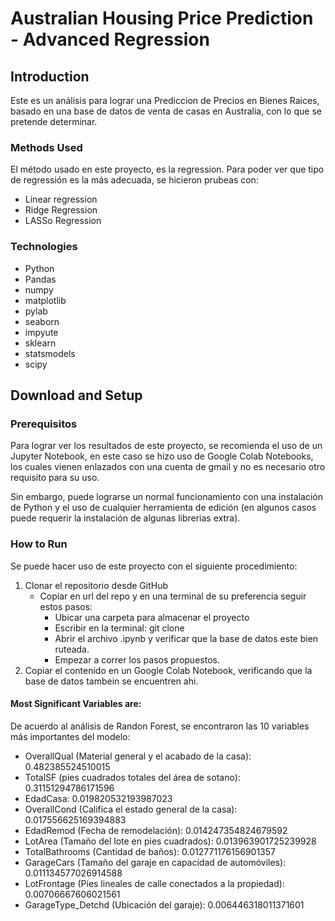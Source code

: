 # Australian Housing Price Prediction - Advanced Regression

## Introduction 

Este es un análisis para lograr una Prediccion de Precios en Bienes Raices, basado en una base de datos de venta de casas en Australia, con lo que se pretende determinar.

### Methods Used
El método usado en este proyecto, es la regression. Para poder ver que tipo de regressión es la más adecuada, se hicieron prubeas con:
 - Linear regression
 - Ridge Regression 
 - LASSo Regression
 
### Technologies
* Python
* Pandas
* numpy
* matplotlib
* pylab 
* seaborn
* impyute
* sklearn
* statsmodels
* scipy

## Download and Setup
### Prerequisitos

Para lograr ver los resultados de este proyecto, se recomienda el uso de un Jupyter Notebook, en este caso se hizo uso de Google Colab Notebooks, los cuales vienen enlazados con una cuenta de gmail y no es necesario otro requisito para su uso. 

Sin embargo, puede lograrse un normal funcionamiento con una instalación de Python y el uso de cualquier herramienta de edición (en algunos casos puede requerir la instalación de algunas librerias extra). 

### How to Run

Se puede hacer uso de este proyecto con el siguiente procedimiento:
1. Clonar el repositorio desde GitHub
    * Copiar en url del repo y en una terminal de su preferencia seguir estos pasos:
      - Ubicar una carpeta para almacenar el proyecto
      - Escribir en la terminal:
              git clone <Repo URL>
      - Abrir el archivo .ipynb y verificar que la base de datos este bien ruteada.
      - Empezar a correr los pasos propuestos.
2. Copiar el contenido en un Google Colab Notebook, verificando que la base de datos tambein se encuentren ahi.

#### Most Significant Variables are:
De acuerdo al análisis de Randon Forest, se encontraron las 10 variables más importantes del modelo:

* OverallQual (Material general y el acabado de la casa): 0.482385524510015
* TotalSF (pies cuadrados totales del área de sotano): 0.31151294786171596
* EdadCasa: 0.019820532193987023
* OverallCond (Califica el estado general de la casa): 0.017556625169394883
* EdadRemod (Fecha de remodelación): 0.014247354824679592
* LotArea (Tamaño del lote en pies cuadrados): 0.013963901725239928
* TotalBathrooms (Cantidad de baños): 0.012771176156901357
* GarageCars (Tamaño del garaje en capacidad de automóviles): 0.011134577026914588
* LotFrontage (Pies lineales de calle conectados a la propiedad): 0.00706667606021561
* GarageType_Detchd (Ubicación del garaje): 0.006446318011371601